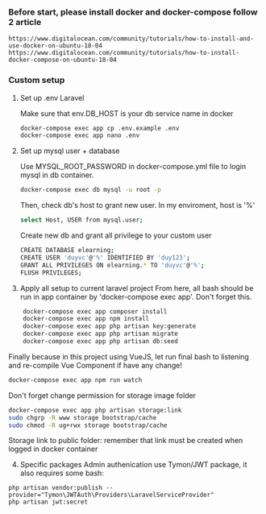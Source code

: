 ### Before start, please install docker and docker-compose follow 2 article
    https://www.digitalocean.com/community/tutorials/how-to-install-and-use-docker-on-ubuntu-18-04
    https://www.digitalocean.com/community/tutorials/how-to-install-docker-compose-on-ubuntu-18-04

### Custom setup

1. Set up .env Laravel

    Make sure that env.DB_HOST is your db service name in docker

    ```bash
    docker-compose exec app cp .env.example .env
    docker-compose exec app nano .env
    ```

2. Set up mysql user + database

    Use MYSQL_ROOT_PASSWORD in docker-compose.yml file to login mysql in db container.

    ```bash
    docker-compose exec db mysql -u root -p
    ```

    Then, check db's host to grant new user. In my enviroment, host is '%'

    ```bash
    select Host, USER from mysql.user;
    ```

    Create new db and grant all privilege to your custom user

    ```bash
    CREATE DATABASE elearning;
    CREATE USER 'duyvc'@'%' IDENTIFIED BY 'duy123';
    GRANT ALL PRIVILEGES ON elearning.* TO 'duyvc'@'%';
    FLUSH PRIVILEGES;
    ```

3. Apply all setup to current laravel project
From here, all bash should be run in app container by 'docker-compose exec app'. Don't forget this.

```bash 
    docker-compose exec app composer install 
    docker-compose exec app npm install 
    docker-compose exec app php artisan key:generate 
    docker-compose exec app php artisan migrate
    docker-compose exec app php artisan db:seed
```
Finally because in this project using VueJS, let run final bash to listening and
re-compile Vue Component if have any change!

```bash
docker-compose exec app npm run watch
```

Don't forget change permission for storage image folder
```bash
docker-compose exec app php artisan storage:link
sudo chgrp -R www storage bootstrap/cache
sudo chmod -R ug+rwx storage bootstrap/cache

```

Storage link to public folder: remember that link must be created when logged in docker container

4. Specific packages
Admin authenication use Tymon/JWT package, it also requires some bash:
```
php artisan vendor:publish --provider="Tymon\JWTAuth\Providers\LaravelServiceProvider"
php artisan jwt:secret
```